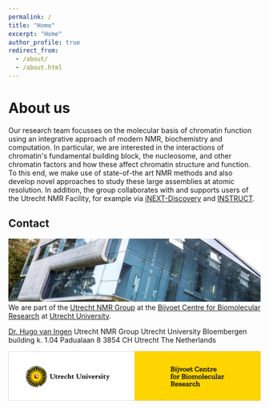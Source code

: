```yaml
---
permalink: /
title: "Home"
excerpt: "Home"
author_profile: true
redirect_from: 
  - /about/
  - /about.html
---
```



About us
======
Our research team focusses on the molecular basis of chromatin function using an integrative approach of modern NMR, biochemistry and computation.
In particular, we are interested in the interactions of chromatin's fundamental building block, the nucleosome, and other chromatin factors and how these affect chromatin structure and function.
To this end, we make use of state-of-the art NMR methods and also develop novel approaches to study these large assemblies at atomic resolution.
In addition, the group collaborates with and supports users of the Utrecht NMR Facility, for example via [iNEXT-Discovery](https://inext-discovery.eu/network/inext-d/home) and [INSTRUCT](https://instruct-eric.eu).

Contact
------
![Nicolaas Bloembergen Building](/images/bloembergen.jpg)
We are part of the [Utrecht NMR Group](https://www.uu.nl/en/research/nmr) at the [Bijvoet Centre for Biomolecular Research](https://www.uu.nl/en/research/bijvoet-centre-for-biomolecular-research) at [Utrecht University](https://www.uu.nl/en).

[Dr. Hugo van Ingen](<h.vaningen@uu.nl>)
Utrecht NMR Group
Utrecht University
Bloembergen building k. 1.04
Padualaan 8
3854 CH Utrecht
The Netherlands

![Utrecht University Bijvoet Centre](/images/uu-bijvoet.png)